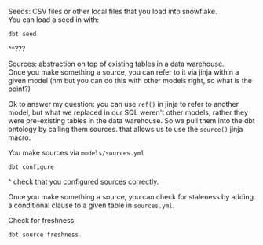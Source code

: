 Seeds: CSV files or other local files that you load into snowflake.  
You can load a seed in with:
```
dbt seed
```
^^???  

Sources: abstraction on top of existing tables in a data warehouse.  
Once you make something a source, you can refer to it via jinja within a given model (hm but you can do this with other models right, so what is the point?)  

Ok to answer my question: you can use `ref()` in jinja to refer to another model, but what we replaced in our SQL weren't other models, rather they were pre-existing tables in the data warehouse. So we pull them into the dbt ontology by calling them sources.  that allows us to use the `source()` jinja macro.  

You make sources via `models/sources.yml`

```
dbt configure
```
^ check that you configured sources correctly. 

Once you make something a source, you can check for staleness by adding a conditional clause to a given table in `sources.yml`.  


Check for freshness:
```
dbt source freshness
```
